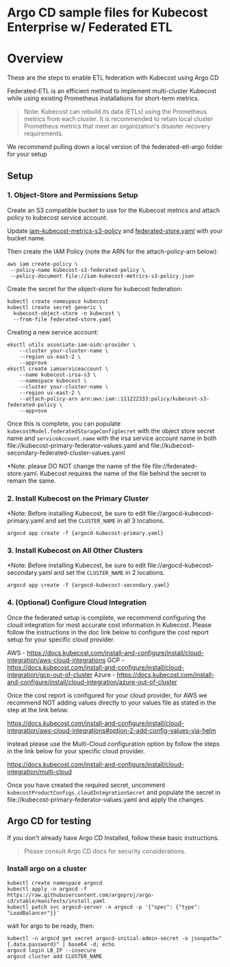 # Argo CD sample files for Kubecost Enterprise w/ Federated ETL

# Overview

These are the steps to enable ETL federation with Kubecost using Argo CD

Federated-ETL is an efficient method to implement multi-cluster Kubecost while using existing Prometheus installations for short-term metrics.

> Note: Kubecost can rebuild its data (ETLs) using the Prometheus metrics from each cluster. It is recommended to retain local cluster Prometheus metrics that meet an organization's disaster recovery requirements.

We recommend pulling down a local version of the federated-etl-argo folder for your setup

## Setup

### 1. Object-Store and Permissions Setup

Create an S3 compatible bucket to use for the Kubecost metrics and attach policy to kubecost service account.

Update [iam-kubecost-metrics-s3-policy](iam-kubecost-metrics-s3-policy) and [federated-store.yaml](federated-store.yaml) with your bucket name.

Then create the IAM Policy (note the ARN for the attach-policy-arn below):

```
aws iam create-policy \
 --policy-name kubecost-s3-federated-policy \
 --policy-document file://iam-kubecost-metrics-s3-policy.json
```

Create the secret for the object-store for kubecost federation:

```
kubectl create namespace kubecost
kubectl create secret generic \
  kubecost-object-store -n kubecost \
  --from-file federated-store.yaml
```

Creating a new service account:

```
eksctl utils associate-iam-oidc-provider \
    --cluster your-cluster-name \
    --region us-east-2 \
    --approve
eksctl create iamserviceaccount \
    --name kubecost-irsa-s3 \
    --namespace kubecost \
    --cluster your-cluster-name \
    --region us-east-2 \
    --attach-policy-arn arn:aws:iam::111222333:policy/kubecost-s3-federated-policy \
    --approve
```

Once this is complete, you can populate `kubecostModel.federatedStorageConfigSecret` with the object store secret name and `serviceAccount.name` with the irsa service account name in both file://kubecost-primary-federator-values.yaml and file://kubecost-secondary-federated-cluster-values.yaml

*Note: please DO NOT change the name of the file file://federated-store.yaml. Kubecost requires the name of the file behind the secret to remain the same.


### 2. Install Kubecost on the Primary Cluster

*Note: Before installing Kubecost, be sure to edit file://argocd-kubecost-primary.yaml and set the `CLUSTER_NAME` in all 3 locations.

```
argocd app create -f {argocd-kubecost-primary.yaml}
```

### 3. Install Kubecost on All Other Clusters

*Note: Before installing Kubecost, be sure to edit file://argocd-kubecost-secondary.yaml and set the `CLUSTER_NAME` in 2 locations.

```
argocd app create -f {argocd-kubecost-secondary.yaml}
```

### 4. (Optional) Configure Cloud Integration

Once the federated setup is complete, we recommend configuring the cloud integration for most accurate cost information in Kubecost.  Please follow the instructions in the doc link below to configure the cost report setup for your specific cloud provider.

AWS - https://docs.kubecost.com/install-and-configure/install/cloud-integration/aws-cloud-integrations
GCP - https://docs.kubecost.com/install-and-configure/install/cloud-integration/gcp-out-of-cluster
Azure - https://docs.kubecost.com/install-and-configure/install/cloud-integration/azure-out-of-cluster

Once the cost report is configured for your cloud provider, for AWS we recommend NOT adding values directly to your values file as stated in the step at the link below.

https://docs.kubecost.com/install-and-configure/install/cloud-integration/aws-cloud-integrations#option-2-add-config-values-via-helm

Instead please use the Multi-Cloud configuration option by follow the steps in the link below for your specific cloud provider.

https://docs.kubecost.com/install-and-configure/install/cloud-integration/multi-cloud

Once you have created the required secret, uncomment `kubecostProductConfigs.cloudIntegrationSecret` and populate the secret in file://kubecost-primary-federator-values.yaml and apply the changes.



## Argo CD for testing

If you don't already have Argo CD Installed, follow these basic instructions.

 > Please consult Argo CD docs for security considerations.

### Install argo on a cluster

```
kubectl create namespace argocd
kubectl apply -n argocd -f https://raw.githubusercontent.com/argoproj/argo-cd/stable/manifests/install.yaml
kubectl patch svc argocd-server -n argocd -p '{"spec": {"type": "LoadBalancer"}}'
```

wait for argo to be ready, then:

```
kubectl -n argocd get secret argocd-initial-admin-secret -o jsonpath="{.data.password}" | base64 -d; echo
argocd login LB_IP --insecure
argocd cluster add CLUSTER_NAME
```
